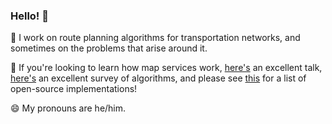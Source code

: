 ### Hello! 👋

🔭 I work on route planning algorithms for transportation networks, and sometimes on the problems that arise around it. 

💬 If you're looking to learn how map services work, [here's](https://www.youtube.com/watch?v=B3wKfJAVRkg) an excellent talk, [here's](https://arxiv.org/abs/1504.05140) an excellent survey of algorithms, and please see [this](https://gist.github.com/PayasR/bc46af938195a827e42006c3f5544e4a) for a list of open-source implementations!

😄 My pronouns are he/him.
